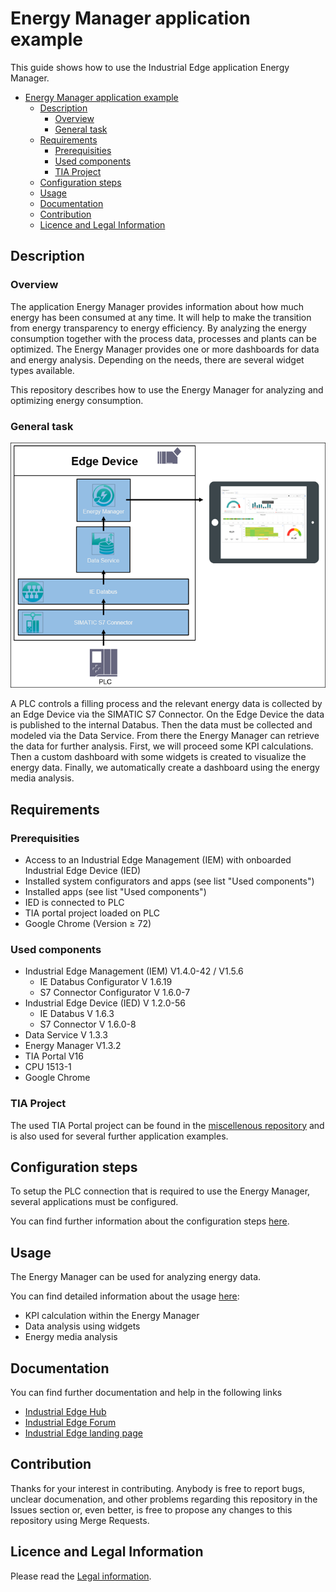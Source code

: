# Energy Manager application example

This guide shows how to use the Industrial Edge application Energy Manager.

- [Energy Manager application example](#energy-manager-application-example)
  - [Description](#description)
    - [Overview](#overview)
    - [General task](#general-task)
  - [Requirements](#requirements)
    - [Prerequisities](#prerequisities)
    - [Used components](#used-components)
    - [TIA Project](#tia-project)
  - [Configuration steps](#configuration-steps)
  - [Usage](#usage)
  - [Documentation](#documentation)
  - [Contribution](#contribution)
  - [Licence and Legal Information](#licence-and-legal-information)

## Description

### Overview

The application Energy Manager provides information about how much energy has been consumed at any time. It will help to make the transition from energy transparency to energy efficiency. By analyzing the energy consumption together with the process data, processes and plants can be optimized. The Energy Manager provides one or more dashboards for data and energy analysis. Depending on the needs, there are several widget types available.

This repository describes how to use the Energy Manager for analyzing and optimizing energy consumption.

### General task

![overview](docs/graphics/Overview.PNG)

A PLC controls a filling process and the relevant energy data is collected by an Edge Device via the SIMATIC S7 Connector. On the Edge Device the data is published to the internal Databus. Then the data must be collected and modeled via the Data Service. From there the Energy Manager can retrieve the data for further analysis. First, we will proceed some KPI calculations. Then a custom dashboard with some widgets is created to visualize the energy data. Finally, we automatically create a dashboard using the energy media analysis.

## Requirements

### Prerequisities

- Access to an Industrial Edge Management (IEM) with onboarded Industrial Edge Device (IED)
- Installed system configurators and apps (see list "Used components")
- Installed apps (see list "Used components")
- IED is connected to PLC
- TIA portal project loaded on PLC
- Google Chrome (Version ≥ 72)

### Used components

- Industrial Edge Management (IEM) V1.4.0-42 / V1.5.6
  - IE Databus Configurator V 1.6.19
  - S7 Connector Configurator V 1.6.0-7
- Industrial Edge Device (IED) V 1.2.0-56
  - IE Databus V 1.6.3
  - S7 Connector V 1.6.0-8
- Data Service V 1.3.3
- Energy Manager V1.3.2
- TIA Portal V16
- CPU 1513-1
- Google Chrome

### TIA Project

The used TIA Portal project can be found in the [miscellenous repository](https://github.com/industrial-edge/miscellaneous/tree/main/tank%20application) and is also used for several further application examples.

## Configuration steps

To setup the PLC connection that is required to use the Energy Manager, several applications must be configured.

You can find further information about the configuration steps [here](/docs/Installation.md).

## Usage

The Energy Manager can be used for analyzing energy data.

You can find detailed information about the usage [here](/docs/Usage.md):

- KPI calculation within the Energy Manager
- Data analysis using widgets
- Energy media analysis

## Documentation

You can find further documentation and help in the following links

- [Industrial Edge Hub](https://iehub.eu1.edge.siemens.cloud/#/documentation)
- [Industrial Edge Forum](https://www.siemens.com/industrial-edge-forum)
- [Industrial Edge landing page](https://new.siemens.com/global/en/products/automation/topic-areas/industrial-edge/simatic-edge.html)
  
## Contribution

Thanks for your interest in contributing. Anybody is free to report bugs, unclear documenation, and other problems regarding this repository in the Issues section or, even better, is free to propose any changes to this repository using Merge Requests.

## Licence and Legal Information

Please read the [Legal information](LICENSE.md).
